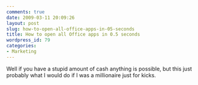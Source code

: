 ```yaml
---
comments: true
date: 2009-03-11 20:09:26
layout: post
slug: how-to-open-all-office-apps-in-05-seconds
title: How to open all Office apps in 0.5 seconds
wordpress_id: 79
categories:
- Marketing
---
```


Well if you have a stupid amount of cash anything is possible, but this just probably what I would do if I was a millionaire just for kicks.


